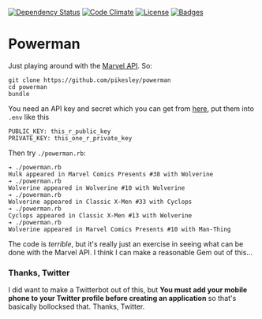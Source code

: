 [![Dependency Status](http://img.shields.io/gemnasium/pikesley/powerman.png)](https://gemnasium.com/pikesley/powerman)
[![Code Climate](http://img.shields.io/codeclimate/github/pikesley/powerman.png)](https://codeclimate.com/github/pikesley/powerman)
[![License](http://img.shields.io/:license-mit-blue.png)](http://pikesley.mit-license.org)
[![Badges](http://img.shields.io/:badges-4/4-ff6799.png)](https://github.com/pikesley/badger)

# Powerman

Just playing around with the [Marvel API](http://developer.marvel.com/). So:

    git clone https://github.com/pikesley/powerman
    cd powerman
    bundle

You need an API key and secret which you can get from [here](https://developer.marvel.com/signup), put them into `.env` like this

    PUBLIC_KEY: this_r_public_key
    PRIVATE_KEY: this_one_r_private_key
    
Then try `./powerman.rb`:

    ➔ ./powerman.rb
    Hulk appeared in Marvel Comics Presents #38 with Wolverine
    ➔ ./powerman.rb
    Wolverine appeared in Wolverine #10 with Wolverine
    ➔ ./powerman.rb
    Wolverine appeared in Classic X-Men #33 with Cyclops
    ➔ ./powerman.rb
    Cyclops appeared in Classic X-Men #13 with Wolverine
    ➔ ./powerman.rb
    Wolverine appeared in Marvel Comics Presents #10 with Man-Thing

The code is _terrible_, but it's really just an exercise in seeing what can be done with the Marvel API. I think I can make a reasonable Gem out of this…

### Thanks, Twitter

I did want to make a Twitterbot out of this, but **You must add your mobile phone to your Twitter profile before creating an application** so that's basically bollocksed that. Thanks, Twitter.
    
